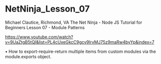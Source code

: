 # NetNinja_Lesson_07

Michael Clautice, Richmond, VA
The Net Ninja - Node JS Tutorial for Beginners 
Lesson 07 - Module Patterns

https://www.youtube.com/watch?v=9UaZtgB5tQI&list=PL4cUxeGkcC9gcy9lrvMJ75z9maRw4byYp&index=7

• How to export-require-return multiple items from custom modules via the module.exports object.
